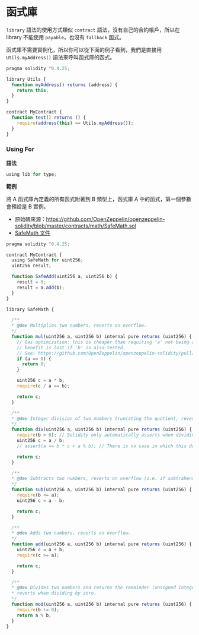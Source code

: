 # 函式庫

`library` 語法的使用方式類似 `contract` 語法，沒有自己的合約帳戶，所以在 library 不能使用 `payable`，也沒有 `fallback` 函式。

函式庫不需要實例化，所以你可以從下面的例子看到，我們是直接用 `Utils.myAddress()` 語法來呼叫函式庫的函式。
<!-- 函式庫的呼叫透過 DELEGATECALL 實現，即不切換上下文。 -->

```js
pragma solidity ^0.4.25;

library Utils {
  function myAddress() returns (address) {
    return this;
  }
}

contract MyContract {
  function test() returns () {
    require(address(this) == Utils.myAddress());
  }
}
```

### Using For

**語法**

```js
using lib for type;
```

**範例**

將 A 函式庫內定義的所有函式附著到 B 類型上，函式庫 A 中的函式，第一個參數會預設是 B 實例。

* 原始碼來源：<https://github.com/OpenZeppelin/openzeppelin-solidity/blob/master/contracts/math/SafeMath.sol>
* [SafeMath 文件](https://openzeppelin.org/api/docs/math_SafeMath.html)

```js
pragma solidity ^0.4.25;

contract MyContract {
  using SafeMath for uint256;    
  uint256 result;

  function SafeAdd(uint256 a, uint256 b) {
    result = 0;
    result = a.add(b);
  }
}

library SafeMath {

  /**
  * @dev Multiplies two numbers, reverts on overflow.
  */
  function mul(uint256 a, uint256 b) internal pure returns (uint256) {
    // Gas optimization: this is cheaper than requiring 'a' not being zero, but the
    // benefit is lost if 'b' is also tested.
    // See: https://github.com/OpenZeppelin/openzeppelin-solidity/pull/522
    if (a == 0) {
      return 0;
    }

    uint256 c = a * b;
    require(c / a == b);

    return c;
  }

  /**
  * @dev Integer division of two numbers truncating the quotient, reverts on division by zero.
  */
  function div(uint256 a, uint256 b) internal pure returns (uint256) {
    require(b > 0); // Solidity only automatically asserts when dividing by 0
    uint256 c = a / b;
    // assert(a == b * c + a % b); // There is no case in which this doesn't hold

    return c;
  }

  /**
  * @dev Subtracts two numbers, reverts on overflow (i.e. if subtrahend is greater than minuend).
  */
  function sub(uint256 a, uint256 b) internal pure returns (uint256) {
    require(b <= a);
    uint256 c = a - b;

    return c;
  }

  /**
  * @dev Adds two numbers, reverts on overflow.
  */
  function add(uint256 a, uint256 b) internal pure returns (uint256) {
    uint256 c = a + b;
    require(c >= a);

    return c;
  }

  /**
  * @dev Divides two numbers and returns the remainder (unsigned integer modulo),
  * reverts when dividing by zero.
  */
  function mod(uint256 a, uint256 b) internal pure returns (uint256) {
    require(b != 0);
    return a % b;
  }
}
```
